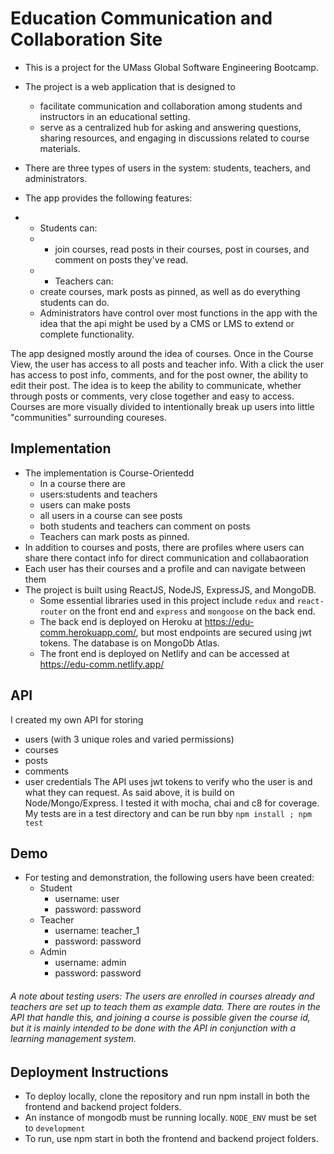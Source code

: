 # Education Communication and Collaboration Site

- This is a project for the UMass Global Software Engineering Bootcamp.
- The project is a web application that is designed to
  - facilitate communication and collaboration among students and instructors in an educational setting.
  - serve as a centralized hub for asking and answering questions, sharing resources, and engaging in discussions related to course materials.

- There are three types of users in the system: students, teachers, and administrators.
- The app provides the following features: 
- - Students can: 
  - - join courses, read posts in their courses, post in courses, and comment on posts they've read.
  - - Teachers can: 
  - create courses, mark posts as pinned, as well as do everything students can do.
  - Administrators have control over most functions in the app with the idea that the api might be used by a CMS or LMS to extend or complete functionality.

 The app designed mostly around the idea of courses. Once in the Course View, the user has access to all posts and teacher info. With a click the user has access to post info, comments, and for the post owner, the ability to edit their post. The idea is to keep the ability to communicate, whether through posts or comments, very close together and easy to access. 
 Courses are more visually divided to intentionally break up users into little "communities" surrounding coureses.

## Implementation

- The implementation is Course-Orientedd 
	-  In a course there are 
	-  users:students and teachers 
	-  users can make posts
	-  all users in a course can see posts
	-  both students and teachers can comment on posts
	-  Teachers can mark posts as pinned.
-  In addition to courses and posts, there are profiles where users can share there contact info for direct communication and collabaoration
-  Each user has their courses and a profile and can navigate between them
- The project is built using ReactJS, NodeJS, ExpressJS, and MongoDB. 
	- Some essential libraries used in this project include `redux` and `react-router` on the front end and  `express` and `mongoose` on the back end.
    - The back end is deployed on Heroku at https://edu-comm.herokuapp.com/, but most endpoints are secured using jwt tokens. The database is on MongoDb Atlas.
    - The front end is deployed on Netlify and can be accessed at https://edu-comm.netlify.app/

## API
I created my own API for storing

* users (with 3 unique roles and varied permissions)
* courses
* posts
* comments
* user credentials 
The API uses jwt tokens to verify who the user is and what they can request. As said above, it is build on Node/Mongo/Express. I tested it with mocha, chai and c8 for coverage. My tests are in a test directory and can be run bby `npm install ; npm test`	

## Demo

  - For testing and demonstration, the following users have been created:
    - Student
      - username: user
      - password: password
    - Teacher
      - username: teacher_1
      - password: password
    - Admin
      - username: admin
      - password: password
  
###### A note about testing users: The users are enrolled in courses already and teachers are set up to teach them as example data. There are routes in the API that handle this, and joining a course is possible given the course id, but it is mainly intended to be done with the API in conjunction with a learning management system. 

## Deployment Instructions
 - To deploy locally, clone the repository and run npm install in both the frontend and backend project folders.
 - An instance of mongodb must be running locally. `NODE_ENV` must be set to `development`
 - To run, use npm start in both the frontend and backend project folders.